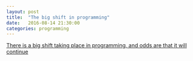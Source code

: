 ```yaml
---
layout: post
title:  "The big shift in programming"
date:   2016-08-14 21:30:00
categories: programming
---
```

 
[There is a big shift taking place in programming, and odds are that it will continue](https://youtu.be/xxA766PrzQI?t=35m14s)

